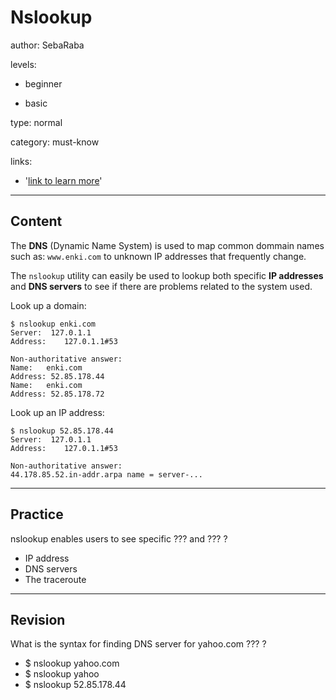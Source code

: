 # Nslookup
author: SebaRaba

levels:

  - beginner

  - basic

type: normal

category: must-know

links:

  - '[link to learn more](https://enki.com)'

---
## Content

The **DNS** (Dynamic Name System) is used to map common dommain names such as:
`www.enki.com`
to unknown IP addresses that frequently change.

The `nslookup` utility can easily be used to lookup both specific **IP addresses** and **DNS servers** to see if there are problems related to the system used.

Look up a domain:
```
$ nslookup enki.com
Server:	 127.0.1.1
Address:	127.0.1.1#53

Non-authoritative answer:
Name:	enki.com
Address: 52.85.178.44
Name:	enki.com
Address: 52.85.178.72
```


Look up an IP address:
```
$ nslookup 52.85.178.44
Server:	 127.0.1.1
Address:	127.0.1.1#53

Non-authoritative answer:
44.178.85.52.in-addr.arpa name = server-...

```


---
## Practice

nslookup enables users to see specific ??? and ??? ?

* IP address
* DNS servers
* The traceroute

---
## Revision

What is the syntax for finding DNS server for yahoo.com
??? ?

* $ nslookup yahoo.com
* $ nslookup yahoo
* $ nslookup 52.85.178.44
